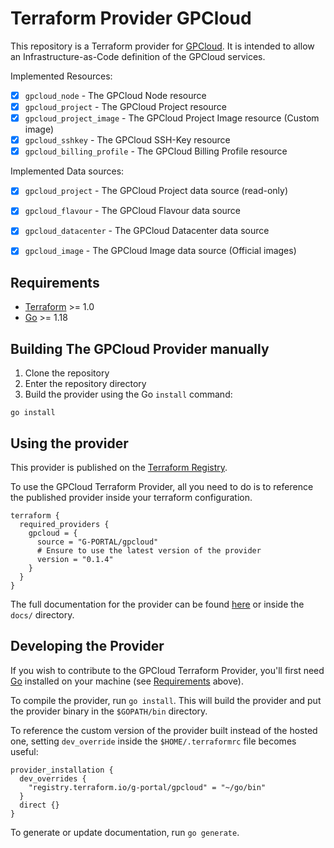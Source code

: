 # Terraform Provider GPCloud

This repository is a Terraform provider for [GPCloud](https://g-portal.cloud).
It is intended to allow an Infrastructure-as-Code definition of the GPCloud services.

Implemented Resources:
- [x] `gpcloud_node` - The GPCloud Node resource
- [x] `gpcloud_project` - The GPCloud Project resource
- [x] `gpcloud_project_image` - The GPCloud Project Image resource (Custom image)
- [x] `gpcloud_sshkey` - The GPCloud SSH-Key resource
- [x] `gpcloud_billing_profile` - The GPCloud Billing Profile resource

Implemented Data sources:
- [x] `gpcloud_project` - The GPCloud Project data source (read-only)
- [x] `gpcloud_flavour` - The GPCloud Flavour data source
- [x] `gpcloud_datacenter` - The GPCloud Datacenter data source
- [x] `gpcloud_image` - The GPCloud Image data source (Official images)


## Requirements

- [Terraform](https://www.terraform.io/downloads.html) >= 1.0
- [Go](https://golang.org/doc/install) >= 1.18

## Building The GPCloud Provider manually

1. Clone the repository
1. Enter the repository directory
1. Build the provider using the Go `install` command:

```shell
go install
```

## Using the provider

This provider is published on the [Terraform Registry](https://registry.terraform.io/providers/g-portal/gpcloud/latest).

To use the GPCloud Terraform Provider, all you need to do is to reference the published provider inside your terraform configuration.

```hcl
terraform {
  required_providers {
    gpcloud = {
      source = "G-PORTAL/gpcloud"
      # Ensure to use the latest version of the provider
      version = "0.1.4"
    }
  }
}
```

The full documentation for the provider can be found [here](https://registry.terraform.io/providers/g-portal/gpcloud/latest/docs) or inside the `docs/` directory.

## Developing the Provider

If you wish to contribute to the GPCloud Terraform Provider, you'll first need [Go](http://www.golang.org) installed on your machine (see [Requirements](#requirements) above).

To compile the provider, run `go install`. This will build the provider and put the provider binary in the `$GOPATH/bin` directory.

To reference the custom version of the provider built instead of the hosted one, setting `dev_override` inside the `$HOME/.terraformrc` file becomes useful:

```hcl
provider_installation {
  dev_overrides {
    "registry.terraform.io/g-portal/gpcloud" = "~/go/bin"
  }
  direct {}
}
```

To generate or update documentation, run `go generate`.
